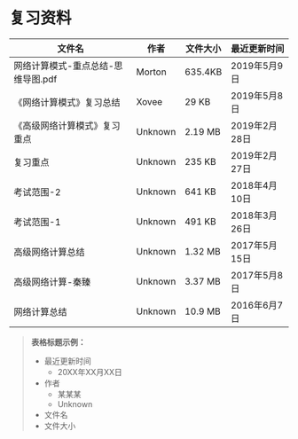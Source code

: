 # 复习资料

文件名|作者|文件大小|最近更新时间
---|---|---|---
网络计算模式-重点总结-思维导图.pdf|Morton|635.4KB|2019年5月9日
《网络计算模式》复习总结|Xovee|29 KB|2019年5月8日|
《高级网络计算模式》复习重点|Unknown|2.19 MB|2019年2月28日|
复习重点|Unknown|235 KB|2019年2月27日|
考试范围-2|Unknown|641 KB|2018年4月10日|
考试范围-1|Unknown|491 KB|2018年3月26日|
高级网络计算总结|Unknown|1.32 MB|2017年5月15日|
高级网络计算-秦臻|Unknown|3.37 MB|2017年5月8日|
网络计算总结|Unknown|10.9 MB|2016年6月7日|

> **表格标题示例：**
> 
> - 最近更新时间
>   - 20XX年XX月XX日
> - 作者
>   - 某某某
>   - Unknown
> - 文件名
> - 文件大小